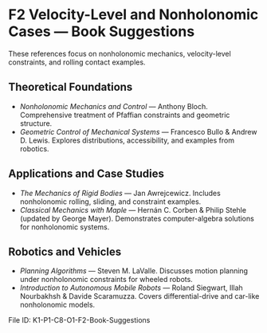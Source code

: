 # F2 Velocity-Level and Nonholonomic Cases — Book Suggestions

These references focus on nonholonomic mechanics, velocity-level constraints, and rolling contact examples.

## Theoretical Foundations
- *Nonholonomic Mechanics and Control* — Anthony Bloch. Comprehensive treatment of Pfaffian constraints and geometric structure.
- *Geometric Control of Mechanical Systems* — Francesco Bullo & Andrew D. Lewis. Explores distributions, accessibility, and examples from robotics.

## Applications and Case Studies
- *The Mechanics of Rigid Bodies* — Jan Awrejcewicz. Includes nonholonomic rolling, sliding, and constraint examples.
- *Classical Mechanics with Maple* — Hernán C. Corben & Philip Stehle (updated by George Mayer). Demonstrates computer-algebra solutions for nonholonomic systems.

## Robotics and Vehicles
- *Planning Algorithms* — Steven M. LaValle. Discusses motion planning under nonholonomic constraints for wheeled robots.
- *Introduction to Autonomous Mobile Robots* — Roland Siegwart, Illah Nourbakhsh & Davide Scaramuzza. Covers differential-drive and car-like nonholonomic models.

File ID: K1-P1-C8-O1-F2-Book-Suggestions
